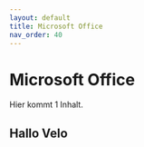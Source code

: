 ```yaml
---
layout: default
title: Microsoft Office
nav_order: 40
---
```


# Microsoft Office

Hier kommt 1 Inhalt. 

## Hallo Velo

